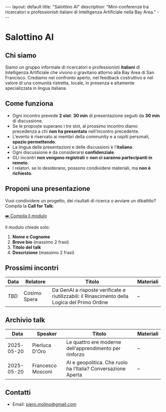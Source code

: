 <link rel="stylesheet" href="style.css">
---
layout: default
title: "Salottino AI"
description: "Mini-conferenze tra ricercatori e professionisti italiani di Intelligenza Artificiale nella Bay Area."
---

# Salottino AI

## Chi siamo
Siamo un gruppo informale di ricercatori e professionisti **italiani** di Intelligenza Artificiale che vivono o gravitano attorno alla Bay Area di San Francisco. Crediamo nel confronto aperto, nel feedback costruttivo e nel valore di una comunità ristretta, locale, in presenza e altamente specializzata in lingua italiana.

## Come funziona
* Ogni incontro prevede **2 slot**: **30 min** di presentazione seguiti da **30 min** di discussione.
* Se le proposte superano i tre slot, al prossimo incontro diamo precedenza a chi **non ha presentato** nell’incontro precedente.
* L’evento è riservato ai membri della community e a ospiti personali, **spazio permettendo**.
* La lingua delle presentazioni e delle discussioni è l'**italiano**.
* Ogni discussione è da considerarsi **confidenziale**.
* GLi incontri **non vengono registrati** e **non ci saranno partecipanti in remoto**.
* I relatori. se lo desiderano, possono condividere materiali, ma **non è richiesto**. 

## Proponi una presentazione
Vuoi condividere un progetto, dei risultati di ricerca o avviare un dibattito? Compila la **Call for Talk**:

[➡️ Compila il modulo](https://forms.gle/HJwAsbXVyccFhAts8)

Il modulo chiede solo:

1. **Nome e Cognome**  
2. **Breve bio** (massimo 2 frasi)  
3. **Titolo del talk**  
4. **Descrizione** (massimo 2 frasi)  

## Prossimi incontri

| Data | Relatore | Titolo | Materiali |
|------|---------|--------|-----------|
| _TBD_ | Cosimo Spera | Da GenAI a risposte verificate e riutilizzabili: il Rinascimento della Logica del Primo Ordine | – |

## Archivio talk

| Data       | Speaker | Titolo | Materiali |
|------------|---------|--------|-----------|
| 2025-05-20 | Pierluca D'Oro | Le quattro ere moderne dell'apprendimento per rinforzo | –         |
| 2025-05-20 | Francesco Mosconi | AI e geopolitica. Che ruolo ha l’Italia? Conversazione Aperta | –         |

## Contatti
* Email: piero.molino@gmail.com
